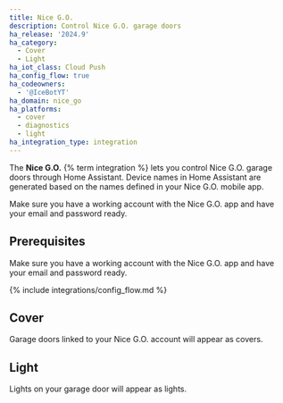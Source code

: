 ```yaml
---
title: Nice G.O.
description: Control Nice G.O. garage doors
ha_release: '2024.9'
ha_category:
  - Cover
  - Light
ha_iot_class: Cloud Push
ha_config_flow: true
ha_codeowners:
  - '@IceBotYT'
ha_domain: nice_go
ha_platforms:
  - cover
  - diagnostics
  - light
ha_integration_type: integration
---
```


The **Nice G.O.** {% term integration %} lets you control Nice G.O. garage doors through Home Assistant. Device names in Home Assistant are generated based on the names defined in your Nice G.O. mobile app.

Make sure you have a working account with the Nice G.O. app and have your email and password ready.
## Prerequisites

Make sure you have a working account with the Nice G.O. app and have your email and password ready.

{% include integrations/config_flow.md %}

## Cover

Garage doors linked to your Nice G.O. account will appear as covers.

## Light

Lights on your garage door will appear as lights.
